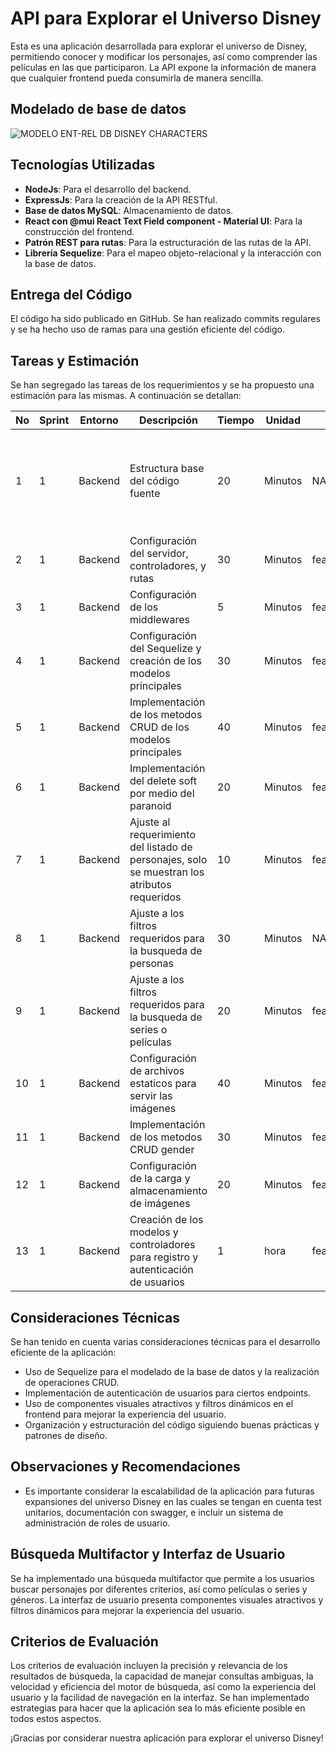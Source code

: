 # API para Explorar el Universo Disney

Esta es una aplicación desarrollada para explorar el universo de Disney, permitiendo conocer y modificar los personajes, así como comprender las películas en las que participaron. La API expone la información de manera que cualquier frontend pueda consumirla de manera sencilla.

## Modelado de base de datos

![MODELO ENT-REL DB  DISNEY CHARACTERS](https://github.com/sebastiannarvaez23/dv-idico-web/assets/88569352/b41d995a-84b7-41e1-9df0-5ed26e74f1e6)

## Tecnologías Utilizadas

- **NodeJs**: Para el desarrollo del backend.
- **ExpressJs**: Para la creación de la API RESTful.
- **Base de datos MySQL**: Almacenamiento de datos.
- **React con @mui React Text Field component - Material UI**: Para la construcción del frontend.
- **Patrón REST para rutas**: Para la estructuración de las rutas de la API.
- **Librería Sequelize**: Para el mapeo objeto-relacional y la interacción con la base de datos.

## Entrega del Código

El código ha sido publicado en GitHub. Se han realizado commits regulares y se ha hecho uso de ramas para una gestión eficiente del código.

## Tareas y Estimación

Se han segregado las tareas de los requerimientos y se ha propuesto una estimación para las mismas. A continuación se detallan:

| No | Sprint | Entorno | Descripción                                                               | Tiempo | Unidad  | Rama dependiente           | Nombre de la rama   | Complejidad | Comentarios                                                                                                                   |
|----|--------|---------|---------------------------------------------------------------------------|--------|---------|-----------------------------|---------------------|-------------|-------------------------------------------------------------------------------------------------------------------------------|
| 1  | 1      | Backend | Estructura base del código fuente                                        | 20     | Minutos | NA                          | feature/sprint1#DEV0001 | Baja        | Organización de archivos bajo una arquitectura MVC en Express basada en TypeScript.                                          |
| 2  | 1      | Backend | Configuración del servidor, controladores, y rutas                       | 30     | Minutos | feature/sprint1#DEV0001     | feature/sprint1#DEV0002 | Baja        | NA                                                                                                                            |
| 3  | 1      | Backend | Configuración de los middlewares                                          | 5      | Minutos | feature/sprint1#DEV0002     | feature/sprint1#DEV0003 | Baja        | NA                                                                                                                            |
| 4  | 1      | Backend | Configuración del Sequelize y creación de los modelos principales         | 30     | Minutos | feature/sprint1#DEV0003     | feature/sprint1#DEV0004 | Media       | NA                                                                                                                            |
| 5  | 1      | Backend | Implementación de los metodos CRUD de los modelos principales             | 40     | Minutos | feature/sprint1#DEV0004     | feature/sprint1#DEV0005 | Media       | NA                                                                                                                            |
| 6  | 1      | Backend | Implementación del delete soft por medio del paranoid                     | 20     | Minutos | feature/sprint1#DEV0005     | feature/sprint1#DEV0006 | Baja        | NA                                                                                                                            |
| 7  | 1      | Backend | Ajuste al requerimiento del listado de personajes, solo se muestran los atributos requeridos | 10     | Minutos | feature/sprint1#DEV0006     | feature/sprint1#DEV0007 | Baja        | NA                                                                                                                            |
| 8  | 1      | Backend | Ajuste a los filtros requeridos para la busqueda de personas             | 30     | Minutos | NA                          | feature/sprint1#DEV0007 | Alta        | NA                                                                                                                            |
| 9  | 1      | Backend | Ajuste a los filtros requeridos para la busqueda de series o películas   | 20     | Minutos | feature/sprint1#DEV0007     | feature/sprint1#DEV0008 | Media       | NA                                                                                                                            |
| 10 | 1      | Backend | Configuración de archivos estaticos para servir las imágenes             | 40     | Minutos | feature/sprint1#DEV0008     | feature/sprint1#DEV0009 | Media       | NA                                                                                                                            |
| 11 | 1      | Backend | Implementación de los metodos CRUD gender                                 | 30     | Minutos | feature/sprint1#DEV0009     | feature/sprint1#DEV00010| Baja        | NA                                                                                                                            |
| 12 | 1      | Backend | Configuración de la carga y almacenamiento de imágenes                   | 20     | Minutos | feature/sprint1#DEV00010    | feature/sprint1#DEV00011| Media       | NA                                                                                                                            |
| 13 | 1      | Backend | Creación de los modelos y controladores para registro y autenticación de usuarios | 1  | hora    | feature/sprint1#DEV00011    | feature/sprint1#DEV00012| Alta        | NA                                                                                                                            |

## Consideraciones Técnicas

Se han tenido en cuenta varias consideraciones técnicas para el desarrollo eficiente de la aplicación:

- Uso de Sequelize para el modelado de la base de datos y la realización de operaciones CRUD.
- Implementación de autenticación de usuarios para ciertos endpoints.
- Uso de componentes visuales atractivos y filtros dinámicos en el frontend para mejorar la experiencia del usuario.
- Organización y estructuración del código siguiendo buenas prácticas y patrones de diseño.

## Observaciones y Recomendaciones

- Es importante considerar la escalabilidad de la aplicación para futuras expansiones del universo Disney en las cuales se tengan en cuenta test unitarios, documentación con swagger, e incluir un sistema de administración de roles de usuario.

## Búsqueda Multifactor y Interfaz de Usuario

Se ha implementado una búsqueda multifactor que permite a los usuarios buscar personajes por diferentes criterios, así como películas o series y géneros. La interfaz de usuario presenta componentes visuales atractivos y filtros dinámicos para mejorar la experiencia del usuario.

## Criterios de Evaluación

Los criterios de evaluación incluyen la precisión y relevancia de los resultados de búsqueda, la capacidad de manejar consultas ambiguas, la velocidad y eficiencia del motor de búsqueda, así como la experiencia del usuario y la facilidad de navegación en la interfaz. Se han implementado estrategias para hacer que la aplicación sea lo más eficiente posible en todos estos aspectos.

¡Gracias por considerar nuestra aplicación para explorar el universo Disney!
